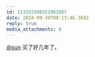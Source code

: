```yaml
---
id: 113225500351962887
date: 2024-09-30T08:13:46.368Z
reply: true
media_attachments: 0
---
```


[@sun](https://ow3.cn/users/sun) 买了好几年了。

